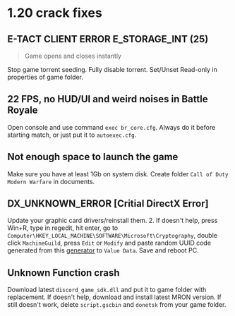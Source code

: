# 1.20 crack fixes

## E-TACT CLIENT ERROR E_STORAGE_INT (25)
> Game opens and closes instantly

Stop game torrent seeding. Fully disable torrent. Set/Unset Read-only in properties of game folder.

## 22 FPS, no HUD/UI and weird noises in Battle Royale

Open console and use command `exec br_core.cfg`. Always do it before starting match, or just put it to `autoexec.cfg`.


## Not enough space to launch the game

Make sure you have at least 1Gb on system disk. Create folder `Call of Duty Modern Warfare` in documents.


## DX_UNKNOWN_ERROR [Critial DirectX Error]

Update your graphic card drivers/reinstall them. 2. If doesn't help, press Win+R, type in regedit, hit enter, go to `Computer\HKEY_LOCAL_MACHINE\SOFTWARE\Microsoft\Cryptography`, double click `MachineGuild`, press `Edit` or `Modify` and paste random UUID code generated from this [generator](https://www.uuidgenerator.net) to `Value Data`. Save and reboot PC.


## Unknown Function crash

Download latest `discord_game_sdk.dll` and put it to game folder with replacement. If doesn't help, download and install latest MRON version. If still doesn't work, delete `script.gscbin` and `donetsk` from your game folder.